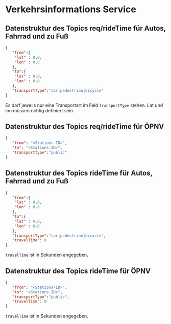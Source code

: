 # Verkehrsinformations Service

## Datenstruktur des Topics req/rideTime für Autos, Fahrrad und zu Fuß
```json
{
   "from":{
    "lat" : 0.0,
    "lon" : 0.0
   },
   "to":{
    "lat" : 0.0,
    "lon" : 0.0
   },
   "transportType":"car|pedestrian|bicycle"
}
```
Es darf jeweils nur eine Transportart im Feld `transportType` stehen. Lat und lon müssen richtig definiert sein.

## Datenstruktur des Topics req/rideTime für ÖPNV
```json
{
   "from": "<Stations-ID>",
   "to": "<Stations-ID>",
   "transportType":"public"
}
```

## Datenstruktur des Topics rideTime für Autos, Fahrrad und zu Fuß
```json
{
   "from":{
    "lat" : 0.0,
    "lon" : 0.0
   },
   "to":{
    "lat" : 0.0,
    "lon" : 0.0
   },
   "transportType":"car|pedestrian|bicycle",
   "travelTime": 0
}
```
`travelTime` ist in Sekunden angegeben.

## Datenstruktur des Topics rideTime für ÖPNV
```json
{
   "from": "<Stations-ID>",
   "to": "<Stations-ID>",
   "transportType":"public",
   "travelTime": 0
}
```
`travelTime` ist in Sekunden angegeben.